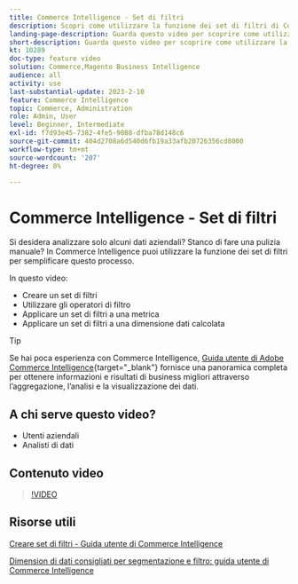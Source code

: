 ```yaml
---
title: Commerce Intelligence - Set di filtri
description: Scopri come utilizzare la funzione dei set di filtri di Commerce Intelligence per semplificare la generazione di rapporti sui dati aziendali per Adobe Commerce e Magento Open Source.
landing-page-description: Guarda questo video per scoprire come utilizzare la funzione dei set di filtri di Commerce Intelligence per semplificare la generazione di rapporti sui dati aziendali.
short-description: Guarda questo video per scoprire come utilizzare la funzione dei set di filtri MBCommerce IntelligenceI per semplificare la generazione di rapporti sui dati aziendali.
kt: 10289
doc-type: feature video
solution: Commerce,Magento Business Intelligence
audience: all
activity: use
last-substantial-update: 2023-2-10
feature: Commerce Intelligence
topic: Commerce, Administration
role: Admin, User
level: Beginner, Intermediate
exl-id: f7d93e45-7382-4fe5-9088-dfba78d148c6
source-git-commit: 404d2708a6d540d6fb19a33afb20726356cd8000
workflow-type: tm+mt
source-wordcount: '207'
ht-degree: 0%

---
```


# Commerce Intelligence - Set di filtri

Si desidera analizzare solo alcuni dati aziendali? Stanco di fare una pulizia manuale? In Commerce Intelligence puoi utilizzare la funzione dei set di filtri per semplificare questo processo.

In questo video:

- Creare un set di filtri
- Utilizzare gli operatori di filtro
- Applicare un set di filtri a una metrica
- Applicare un set di filtri a una dimensione dati calcolata

>[!TIP]
>
>Se hai poca esperienza con Commerce Intelligence, [Guida utente di Adobe Commerce Intelligence](https://experienceleague.adobe.com/docs/commerce-business-intelligence/mbi/guide-overview.html){target="_blank"} fornisce una panoramica completa per ottenere informazioni e risultati di business migliori attraverso l’aggregazione, l’analisi e la visualizzazione dei dati.

## A chi serve questo video?

- Utenti aziendali
- Analisti di dati

## Contenuto video

>[!VIDEO](https://video.tv.adobe.com/v/342408?quality=12&learn=on)

## Risorse utili

[Creare set di filtri - Guida utente di Commerce Intelligence](https://experienceleague.adobe.com/docs/commerce-business-intelligence/mbi/build/reports/ess-manage-data-filters.html)

[Dimension di dati consigliati per segmentazione e filtro: guida utente di Commerce Intelligence](https://experienceleague.adobe.com/docs/commerce-business-intelligence/mbi/best-practices/data/segment-filter.html)

